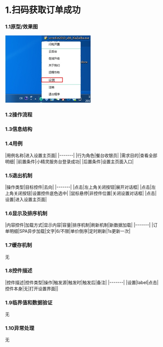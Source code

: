 # 1.扫码获取订单成功
### 1.1原型/效果图
![](api/media/15127049143897.jpg)

### 1.2操作流程

### 1.3信息结构

### 1.4用例
|用例名称|进入设置主页面|
|-------|
|行为角色|餐台收银员|
|需求目的|查看全部明细|
|前置条件|小精灵服务台登录成功|
|后置条件|设置主页面入口|


### 1.5退出机制
|操作类型|目标控件|去向|
|-------|
|点击|左上角关闭按钮|展开对话框|
|点击|左上角关闭按钮|设置控件底色选中|
|鼠标悬停|非控件位置|关闭设置对话框|
|点击|设置|进入设置主页面|

### 1.6显示及排序机制
|内容控件|加载方式|显示内容|容量|排序机制|刷新机制|新数据加载|
|-------|
|订单明细|SPA异步加载|文字|6/不限|单价倒序|定时刷新|1s更新一次|

### 1.7缓存机制
无

### 1.8控件描述
|控件描述|控件类型|操作|触发源|触发时|触发后|备注|
|-------|
|设置|label|点击|控件本身|无|打开设置界面||
### 1.9临界值和数据验证
无

### 1.10异常处理
无



